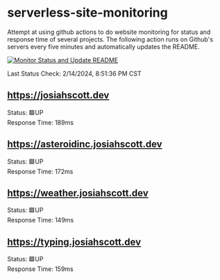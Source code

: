 # serverless-site-monitoring
Attempt at using github actions to do website monitoring for status and response time of several projects. The following action runs on Github's servers every five minutes and automatically updates the README.  

[![Monitor Status and Update README](https://github.com/JosiahSco/serverless-site-monitoring/actions/workflows/monitor.yaml/badge.svg)](https://github.com/JosiahSco/serverless-site-monitoring/actions/workflows/monitor.yaml)

Last Status Check: 2/14/2024, 8:51:36 PM CST

## https://josiahscott.dev
Status: 🟩UP  
Response Time: 189ms

## https://asteroidinc.josiahscott.dev
Status: 🟩UP  
Response Time: 172ms

## https://weather.josiahscott.dev
Status: 🟩UP  
Response Time: 149ms

## https://typing.josiahscott.dev
Status: 🟩UP  
Response Time: 159ms

